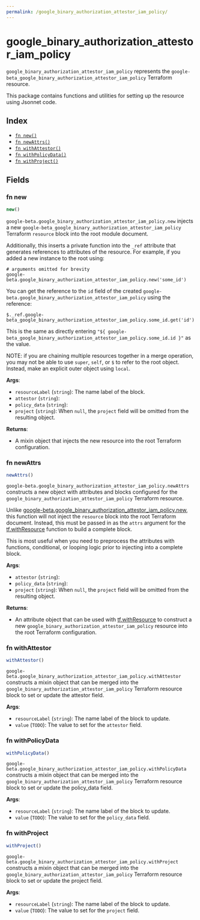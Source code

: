 ```yaml
---
permalink: /google_binary_authorization_attestor_iam_policy/
---
```


# google_binary_authorization_attestor_iam_policy

`google_binary_authorization_attestor_iam_policy` represents the `google-beta_google_binary_authorization_attestor_iam_policy` Terraform resource.



This package contains functions and utilities for setting up the resource using Jsonnet code.


## Index

* [`fn new()`](#fn-new)
* [`fn newAttrs()`](#fn-newattrs)
* [`fn withAttestor()`](#fn-withattestor)
* [`fn withPolicyData()`](#fn-withpolicydata)
* [`fn withProject()`](#fn-withproject)

## Fields

### fn new

```ts
new()
```


`google-beta.google_binary_authorization_attestor_iam_policy.new` injects a new `google-beta_google_binary_authorization_attestor_iam_policy` Terraform `resource`
block into the root module document.

Additionally, this inserts a private function into the `_ref` attribute that generates references to attributes of the
resource. For example, if you added a new instance to the root using:

    # arguments omitted for brevity
    google-beta.google_binary_authorization_attestor_iam_policy.new('some_id')

You can get the reference to the `id` field of the created `google-beta.google_binary_authorization_attestor_iam_policy` using the reference:

    $._ref.google-beta_google_binary_authorization_attestor_iam_policy.some_id.get('id')

This is the same as directly entering `"${ google-beta_google_binary_authorization_attestor_iam_policy.some_id.id }"` as the value.

NOTE: if you are chaining multiple resources together in a merge operation, you may not be able to use `super`, `self`,
or `$` to refer to the root object. Instead, make an explicit outer object using `local`.

**Args**:
  - `resourceLabel` (`string`): The name label of the block.
  - `attestor` (`string`): 
  - `policy_data` (`string`): 
  - `project` (`string`):  When `null`, the `project` field will be omitted from the resulting object.

**Returns**:
- A mixin object that injects the new resource into the root Terraform configuration.


### fn newAttrs

```ts
newAttrs()
```


`google-beta.google_binary_authorization_attestor_iam_policy.newAttrs` constructs a new object with attributes and blocks configured for the `google_binary_authorization_attestor_iam_policy`
Terraform resource.

Unlike [google-beta.google_binary_authorization_attestor_iam_policy.new](#fn-googlebinaryauthorizationattestoriampolicynew), this function will not inject the `resource`
block into the root Terraform document. Instead, this must be passed in as the `attrs` argument for the
[tf.withResource](https://github.com/tf-libsonnet/core/tree/main/docs#fn-withresource) function to build a complete block.

This is most useful when you need to preprocess the attributes with functions, conditional, or looping logic prior to
injecting into a complete block.

**Args**:
  - `attestor` (`string`): 
  - `policy_data` (`string`): 
  - `project` (`string`):  When `null`, the `project` field will be omitted from the resulting object.

**Returns**:
  - An attribute object that can be used with [tf.withResource](https://github.com/tf-libsonnet/core/tree/main/docs#fn-withresource) to construct a new `google_binary_authorization_attestor_iam_policy` resource into the root Terraform configuration.


### fn withAttestor

```ts
withAttestor()
```

`google-beta.google_binary_authorization_attestor_iam_policy.withAttestor` constructs a mixin object that can be merged into the `google_binary_authorization_attestor_iam_policy`
Terraform resource block to set or update the attestor field.



**Args**:
  - `resourceLabel` (`string`): The name label of the block to update.
  - `value` (`TODO`): The value to set for the `attestor` field.


### fn withPolicyData

```ts
withPolicyData()
```

`google-beta.google_binary_authorization_attestor_iam_policy.withPolicyData` constructs a mixin object that can be merged into the `google_binary_authorization_attestor_iam_policy`
Terraform resource block to set or update the policy_data field.



**Args**:
  - `resourceLabel` (`string`): The name label of the block to update.
  - `value` (`TODO`): The value to set for the `policy_data` field.


### fn withProject

```ts
withProject()
```

`google-beta.google_binary_authorization_attestor_iam_policy.withProject` constructs a mixin object that can be merged into the `google_binary_authorization_attestor_iam_policy`
Terraform resource block to set or update the project field.



**Args**:
  - `resourceLabel` (`string`): The name label of the block to update.
  - `value` (`TODO`): The value to set for the `project` field.
